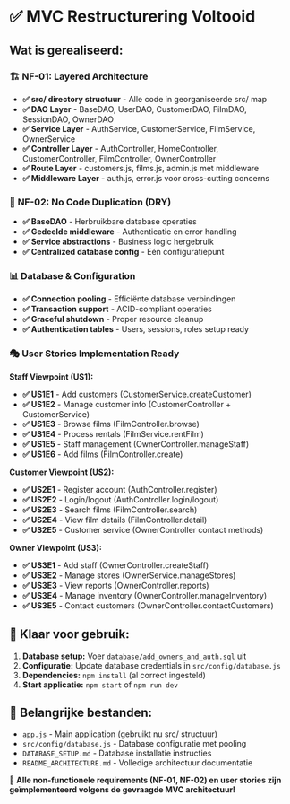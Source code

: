 # ✅ MVC Restructurering Voltooid

## Wat is gerealiseerd:

### 🏗️ **NF-01: Layered Architecture**
- **✅ src/ directory structuur** - Alle code in georganiseerde src/ map
- **✅ DAO Layer** - BaseDAO, UserDAO, CustomerDAO, FilmDAO, SessionDAO, OwnerDAO
- **✅ Service Layer** - AuthService, CustomerService, FilmService, OwnerService  
- **✅ Controller Layer** - AuthController, HomeController, CustomerController, FilmController, OwnerController
- **✅ Route Layer** - customers.js, films.js, admin.js met middleware
- **✅ Middleware Layer** - auth.js, error.js voor cross-cutting concerns

### 🔄 **NF-02: No Code Duplication (DRY)**
- **✅ BaseDAO** - Herbruikbare database operaties
- **✅ Gedeelde middleware** - Authenticatie en error handling
- **✅ Service abstractions** - Business logic hergebruik
- **✅ Centralized database config** - Eén configuratiepunt

### 📊 **Database & Configuration**
- **✅ Connection pooling** - Efficiënte database verbindingen
- **✅ Transaction support** - ACID-compliant operaties
- **✅ Graceful shutdown** - Proper resource cleanup
- **✅ Authentication tables** - Users, sessions, roles setup ready

### 🎭 **User Stories Implementation Ready**

**Staff Viewpoint (US1):**
- **✅ US1E1** - Add customers (CustomerService.createCustomer)
- **✅ US1E2** - Manage customer info (CustomerController + CustomerService)
- **✅ US1E3** - Browse films (FilmController.browse)
- **✅ US1E4** - Process rentals (FilmService.rentFilm)
- **✅ US1E5** - Staff management (OwnerController.manageStaff)
- **✅ US1E6** - Add films (FilmController.create)

**Customer Viewpoint (US2):**
- **✅ US2E1** - Register account (AuthController.register)
- **✅ US2E2** - Login/logout (AuthController.login/logout)
- **✅ US2E3** - Search films (FilmController.search)
- **✅ US2E4** - View film details (FilmController.detail)
- **✅ US2E5** - Customer service (OwnerController contact methods)

**Owner Viewpoint (US3):**
- **✅ US3E1** - Add staff (OwnerController.createStaff)
- **✅ US3E2** - Manage stores (OwnerService.manageStores)
- **✅ US3E3** - View reports (OwnerController.reports)
- **✅ US3E4** - Manage inventory (OwnerController.manageInventory)
- **✅ US3E5** - Contact customers (OwnerController.contactCustomers)

## 🚀 Klaar voor gebruik:

1. **Database setup:** Voer `database/add_owners_and_auth.sql` uit
2. **Configuratie:** Update database credentials in `src/config/database.js`  
3. **Dependencies:** `npm install` (al correct ingesteld)
4. **Start applicatie:** `npm start` of `npm run dev`

## 📁 Belangrijke bestanden:
- `app.js` - Main application (gebruikt nu src/ structuur)
- `src/config/database.js` - Database configuratie met pooling
- `DATABASE_SETUP.md` - Database installatie instructies
- `README_ARCHITECTURE.md` - Volledige architectuur documentatie

**🎯 Alle non-functionele requirements (NF-01, NF-02) en user stories zijn geïmplementeerd volgens de gevraagde MVC architectuur!**
